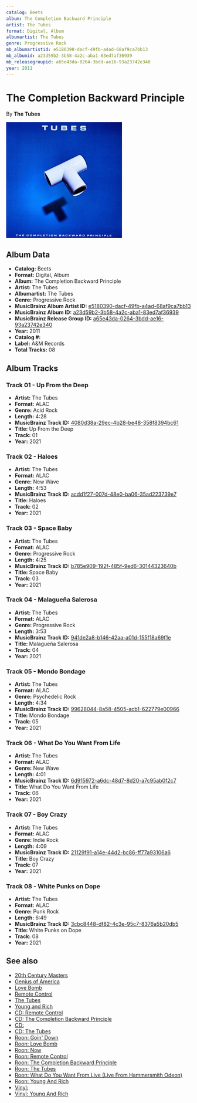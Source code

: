 ```yaml
---
catalog: Beets
album: The Completion Backward Principle
artist: The Tubes
format: Digital, Album
albumartist: The Tubes
genre: Progressive Rock
mb_albumartistid: e5180390-dacf-49fb-a4ad-68af9ca7bb13
mb_albumid: a23d59b2-3b58-4a2c-aba1-83ed7af36939
mb_releasegroupid: a65e43da-0264-3bdd-ae16-93a23742e340
year: 2011
---
```


# The Completion Backward Principle

By **The Tubes**

![](../../assets/beetscovers/The_Tubes-The_Completion_Backward_Principle.jpg)

## Album Data

- **Catalog:** Beets
- **Format:** Digital, Album
- **Album:** The Completion Backward Principle
- **Artist:** The Tubes
- **Albumartist:** The Tubes
- **Genre:** Progressive Rock
- **MusicBrainz Album Artist ID:** [e5180390-dacf-49fb-a4ad-68af9ca7bb13](https://musicbrainz.org/artist/e5180390-dacf-49fb-a4ad-68af9ca7bb13)
- **MusicBrainz Album ID:** [a23d59b2-3b58-4a2c-aba1-83ed7af36939](https://musicbrainz.org/release/a23d59b2-3b58-4a2c-aba1-83ed7af36939)
- **MusicBrainz Release Group ID:** [a65e43da-0264-3bdd-ae16-93a23742e340](https://musicbrainz.org/release-group/a65e43da-0264-3bdd-ae16-93a23742e340)
- **Year:** 2011
- **Catalog #:** 
- **Label:** A&M Records
- **Total Tracks:** 08

## Album Tracks

### Track 01 - Up From the Deep

- **Artist:** The Tubes
- **Format:** ALAC
- **Genre:** Acid Rock
- **Length:** 4:28
- **MusicBrainz Track ID:** [4080d38a-29ec-4b28-be48-358f8394bc61](https://musicbrainz.org/recording/4080d38a-29ec-4b28-be48-358f8394bc61)
- **Title:** Up From the Deep
- **Track:** 01
- **Year:** 2021

### Track 02 - Haloes

- **Artist:** The Tubes
- **Format:** ALAC
- **Genre:** New Wave
- **Length:** 4:53
- **MusicBrainz Track ID:** [acdd1f27-007d-48e0-ba06-35ad223739e7](https://musicbrainz.org/recording/acdd1f27-007d-48e0-ba06-35ad223739e7)
- **Title:** Haloes
- **Track:** 02
- **Year:** 2021

### Track 03 - Space Baby

- **Artist:** The Tubes
- **Format:** ALAC
- **Genre:** Progressive Rock
- **Length:** 4:25
- **MusicBrainz Track ID:** [b785e909-192f-485f-9ed6-30144323640b](https://musicbrainz.org/recording/b785e909-192f-485f-9ed6-30144323640b)
- **Title:** Space Baby
- **Track:** 03
- **Year:** 2021

### Track 04 - Malagueña Salerosa

- **Artist:** The Tubes
- **Format:** ALAC
- **Genre:** Progressive Rock
- **Length:** 3:53
- **MusicBrainz Track ID:** [941de2a8-b146-42aa-a01d-155f18a69f1e](https://musicbrainz.org/recording/941de2a8-b146-42aa-a01d-155f18a69f1e)
- **Title:** Malagueña Salerosa
- **Track:** 04
- **Year:** 2021

### Track 05 - Mondo Bondage

- **Artist:** The Tubes
- **Format:** ALAC
- **Genre:** Psychedelic Rock
- **Length:** 4:34
- **MusicBrainz Track ID:** [99628044-8a58-4505-acb1-622779e00966](https://musicbrainz.org/recording/99628044-8a58-4505-acb1-622779e00966)
- **Title:** Mondo Bondage
- **Track:** 05
- **Year:** 2021

### Track 06 - What Do You Want From Life

- **Artist:** The Tubes
- **Format:** ALAC
- **Genre:** New Wave
- **Length:** 4:01
- **MusicBrainz Track ID:** [6d915972-a6dc-48d7-8d20-a7c95ab0f2c7](https://musicbrainz.org/recording/6d915972-a6dc-48d7-8d20-a7c95ab0f2c7)
- **Title:** What Do You Want From Life
- **Track:** 06
- **Year:** 2021

### Track 07 - Boy Crazy

- **Artist:** The Tubes
- **Format:** ALAC
- **Genre:** Indie Rock
- **Length:** 4:09
- **MusicBrainz Track ID:** [21129f91-a14e-44d2-bc86-ff77a93106a6](https://musicbrainz.org/recording/21129f91-a14e-44d2-bc86-ff77a93106a6)
- **Title:** Boy Crazy
- **Track:** 07
- **Year:** 2021

### Track 08 - White Punks on Dope

- **Artist:** The Tubes
- **Format:** ALAC
- **Genre:** Punk Rock
- **Length:** 6:49
- **MusicBrainz Track ID:** [3cbc8448-df82-4c3e-95c7-8376a5b20db5](https://musicbrainz.org/recording/3cbc8448-df82-4c3e-95c7-8376a5b20db5)
- **Title:** White Punks on Dope
- **Track:** 08
- **Year:** 2021


## See also

- [20th Century Masters](20th_Century_Masters.md)
- [Genius of America](Genius_of_America.md)
- [Love Bomb](Love_Bomb.md)
- [Remote Control](Remote_Control.md)
- [The Tubes](The_Tubes.md)
- [Young and Rich](Young_and_Rich.md)
- [CD: Remote Control](../../CD/The_Tubes/Remote_Control.md)
- [CD: The Completion Backward Principle](../../CD/The_Tubes/The_Completion_Backward_Principle.md)
- [CD: ](../../CD/The_Tubes/The_Tubes_index.md)
- [CD: The Tubes](../../CD/The_Tubes/The_Tubes.md)
- [Roon: Goin' Down](../../Roon/The_Tubes/Goin_Down.md)
- [Roon: Love Bomb](../../Roon/The_Tubes/Love_Bomb.md)
- [Roon: Now](../../Roon/The_Tubes/Now.md)
- [Roon: Remote Control](../../Roon/The_Tubes/Remote_Control.md)
- [Roon: The Completion Backward Principle](../../Roon/The_Tubes/The_Completion_Backward_Principle.md)
- [Roon: The Tubes](../../Roon/The_Tubes/The_Tubes.md)
- [Roon: What Do You Want From Live (Live From Hammersmith Odeon)](../../Roon/The_Tubes/What_Do_You_Want_From_Live_Live_From_Hammersmith_Odeon.md)
- [Roon: Young And Rich](../../Roon/The_Tubes/Young_And_Rich.md)
- [Vinyl: ](../../Vinyl/The_Tubes/The_Tubes.md)
- [Vinyl: Young And Rich](../../Vinyl/The_Tubes/Young_And_Rich.md)
